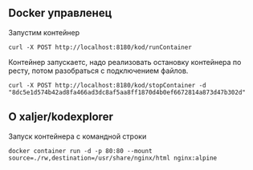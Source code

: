 ## Docker управленец

Запустим контейнер
```shell script
curl -X POST http://localhost:8180/kod/runContainer
```
Контейнер запускаетс, надо реализовать остановку контейнера по ресту, потом разобраться с подключением файлов.  

```shell script
curl -X POST http://localhost:8180/kod/stopContainer -d "8dc5e1d574b42ad8fa466ad3dc8af5aa8ff1870d4b0ef6672814a873d47b302d"
```

## О xaljer/kodexplorer
Запуск контейнера с командной строки

```shell script
docker container run -d -p 80:80 --mount source=./rw,destination=/usr/share/nginx/html nginx:alpine
```